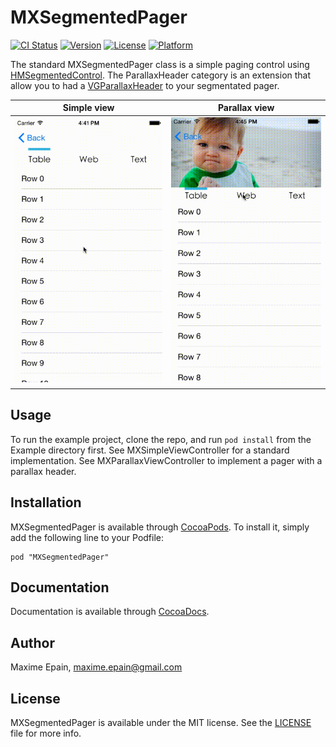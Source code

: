 # MXSegmentedPager

[![CI Status](http://img.shields.io/travis/maxep/MXSegmentedPager.svg?style=flat)](https://travis-ci.org/maxep/MXSegmentedPager)
[![Version](https://img.shields.io/cocoapods/v/MXSegmentedPager.svg?style=flat)](http://cocoadocs.org/docsets/MXSegmentedPager)
[![License](https://img.shields.io/cocoapods/l/MXSegmentedPager.svg?style=flat)](http://cocoadocs.org/docsets/MXSegmentedPager)
[![Platform](https://img.shields.io/cocoapods/p/MXSegmentedPager.svg?style=flat)](http://cocoadocs.org/docsets/MXSegmentedPager)

The standard MXSegmentedPager class is a simple paging control using [HMSegmentedControl](https://github.com/HeshamMegid/HMSegmentedControl). The ParallaxHeader category is an extension that allow you to had a [VGParallaxHeader](https://github.com/stoprocent/VGParallaxHeader) to your segmentated pager.


|           Simple view         |           Parallax view         |
|-------------------------------|---------------------------------|
|![Demo](Example/SimpleView.gif)|![Demo](Example/ParallaxView.gif)|


## Usage

To run the example project, clone the repo, and run `pod install` from the Example directory first. See MXSimpleViewController for a standard implementation. See MXParallaxViewController to implement a pager with a parallax header.

## Installation

MXSegmentedPager is available through [CocoaPods](http://cocoapods.org). To install
it, simply add the following line to your Podfile:

```
pod "MXSegmentedPager"
````

## Documentation

Documentation is available through [CocoaDocs](http://cocoadocs.org/docsets/MXSegmentedPager/1.0/).
                                               
## Author
                                               
Maxime Epain, maxime.epain@gmail.com
                                               
## License
                                               
MXSegmentedPager is available under the MIT license. See the [LICENSE](LICENSE) file for more info.



